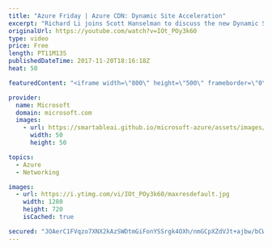 ```yaml
---
title: "Azure Friday | Azure CDN: Dynamic Site Acceleration"
excerpt: "Richard Li joins Scott Hanselman to discuss the new Dynamic Site Acceleration (DSA) optimization for Azure CDN, and how it can be used in combination with standard CDN caching features to measurably improve the performance of web pages with dynamic content.   For more information, see:  Dynamic Site"
originalUrl: https://youtube.com/watch?v=IOt_POy3k60
type: video
price: Free
length: PT11M13S
publishedDateTime: 2017-11-20T18:16:18Z
heat: 50

featuredContent: "<iframe width=\"800\" height=\"500\" frameborder=\"0\" src=\"https://www.youtube.com/embed/IOt_POy3k60\" allow=\"accelerometer; autoplay; encrypted-media; gyroscope; picture-in-picture\" allowfullscreen></iframe>"

provider:
  name: Microsoft
  domain: microsoft.com
  images:
    - url: https://smartableai.github.io/microsoft-azure/assets/images/organizations/microsoft.com-50x50.jpg
      width: 50
      height: 50

topics:
  - Azure
  - Networking

images:
  - url: https://i.ytimg.com/vi/IOt_POy3k60/maxresdefault.jpg
    width: 1280
    height: 720
    isCached: true

secured: "JOAerC1FVqzo7XNX2kAzSWDtmGiFonYSSrgk4OXh/nmGCpXZdVJt+ajbw/bCWhqRKpl2Rf747DjJCOFSw33wqICn1Lr7t2qmIM0wlifQNtsWK1SvNreu0SXUadVX++fJlecMXUcaYj+JmeXRI4wKHqnw0SAqCRA6c+AeFPpNtXx19PEDL8ClrZlgRgsbO28WboMPNwidUHIKwiaJhJTLT8RnGAo+Iok7u0S/r/ER2OQzwgVgkS5HMJaS3MO3N/x/FKdPdTG5H3YyQfXt38U33sK+3+Oy+WNPneN19URk+MChBFSi8Bc83Rt7XBnm6l5XYFhx5udhn9sg/z7S0v+B4JFKHLjFb1Jy+KaAFrBpay/ug8PN+piOmoEcmQ7J8oBgpN18iN853mtgIvD/fZwao3sxleMwNH7RbuBU7jX2ZoY=;g86zudHvrepfbHGt9/e65w=="
---
```


